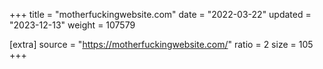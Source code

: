 +++
title = "motherfuckingwebsite.com"
date = "2022-03-22"
updated = "2023-12-13"
weight = 107579

[extra]
source = "https://motherfuckingwebsite.com/"
ratio = 2
size = 105
+++
